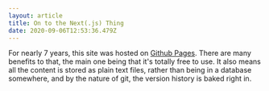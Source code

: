 ```yaml
---
layout: article
title: On to the Next(.js) Thing
date: 2020-09-06T12:53:36.479Z
---
```

For nearly 7 years, this site was hosted on [Github Pages](https://pages.github.com/). There are many benefits to that, the main one being that it's totally free to use. It also means all the content is stored as plain text files, rather than being in a database somewhere, and by the nature of git, the version history is baked right in.